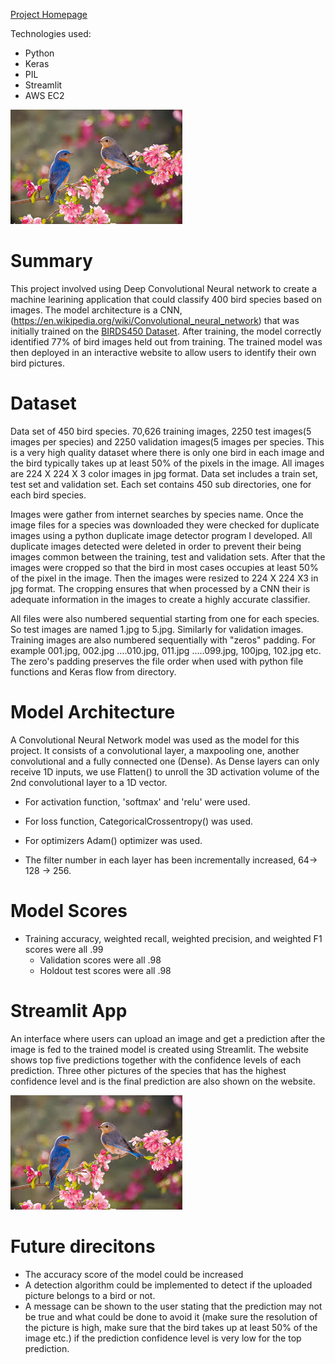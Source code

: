 [Project Homepage](https://share.streamlit.io/joshmantova/eagle-vision/prod/src/Project_Eagle_Vision.py)

Technologies used: 
* Python
* Keras
* PIL
* Streamlit
* AWS EC2

![](imgs/images2.jpg)

# Summary
This project involved using Deep Convolutional Neural network to create a machine learining application that could classify 400 bird species based on images. The model architecture is a CNN, (https://en.wikipedia.org/wiki/Convolutional_neural_network) that was initially trained on the [BIRDS450 Dataset](https://www.kaggle.com/datasets/gpiosenka/100-bird-species). After training, the model correctly identified 77% of bird images held out from training. The trained model was then deployed in an interactive website to allow users to identify their own bird pictures.

# Dataset
Data set of 450 bird species. 70,626 training images, 2250 test images(5 images per species) and 2250 validation images(5 images per species. This is a very high quality dataset where there is only one bird in each image and the bird typically takes up at least 50% of the pixels in the image. All images are 224 X 224 X 3 color images in jpg format. Data set includes a train set, test set and validation set. Each set contains 450 sub directories, one for each bird species. 

Images were gather from internet searches by species name. Once the image files for a species was downloaded they were checked for duplicate images using a python duplicate image detector program I developed. All duplicate images detected were deleted in order to prevent their being images common between the training, test and validation sets. After that the images were cropped so that the bird in most cases occupies at least 50% of the pixel in the image. Then the images were resized to 224 X 224 X3 in jpg format. The cropping ensures that when processed by a CNN their is adequate information in the images to create a highly accurate classifier.

All files were also numbered sequential starting from one for each species. So test images are named 1.jpg to 5.jpg. Similarly for validation images. Training images are also numbered sequentially with "zeros" padding. For example 001.jpg, 002.jpg ….010.jpg, 011.jpg …..099.jpg, 100jpg, 102.jpg etc. The zero's padding preserves the file order when used with python file functions and Keras flow from directory.

# Model Architecture
A Convolutional Neural Network model was used as the model for this project. It consists of a convolutional layer, a maxpooling one, another convolutional and a fully connected one (Dense). As Dense layers can only receive 1D inputs, we use Flatten() to unroll the 3D activation volume of the 2nd convolutional layer to a 1D vector.

- For activation function, 'softmax' and 'relu' were used.

- For loss function, CategoricalCrossentropy() was used.

- For optimizers Adam() optimizer was used.

- The filter number in each layer has been incrementally increased, 64-> 128 -> 256.

# Model Scores
* Training accuracy, weighted recall, weighted precision, and weighted F1 scores were all .99
    * Validation scores were all .98
    * Holdout test scores were all .98

# Streamlit App

An interface where users can upload an image and get a prediction after the image is fed to the trained model is created using Streamlit. The website shows top five predictions together with the confidence levels of each prediction. Three other pictures of the species that has the highest confidence level and is the final prediction are also shown on the website.

![](imgs/images2.jpg)


# Future direcitons
* The accuracy score of the model could be increased
* A detection algorithm could be implemented to detect if the uploaded picture belongs to a bird or not.
* A message can be shown to the user stating that the prediction may not be true and what could be done to avoid it (make sure the resolution of the picture is high, make sure that the bird takes up at least 50% of the image etc.) if the prediction confidence level is very low for the top prediction.
